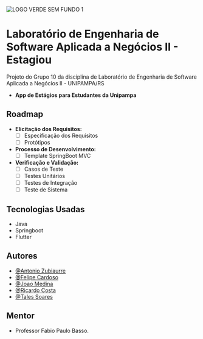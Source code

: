 
![LOGO VERDE SEM FUNDO 1](https://github.com/talessoares/estagiou/assets/107273355/f000a6c3-67ac-4643-987d-9ef946eaa566)

# Laboratório de Engenharia de Software Aplicada a Negócios II - Estagiou

Projeto do Grupo 10 da disciplina de Laboratório de Engenharia de Software Aplicada a Negócios II - UNIPAMPA/RS

- **App de Estágios para Estudantes da Unipampa**

## Roadmap

- **Elicitação dos Requisitos:**
    - [ ] Especificação dos Requisitos
    - [ ] Protótipos

- **Processo de Desenvolvimento:**
    - [ ] Template SpringBoot MVC

- **Verificação e Validação:**
    - [ ] Casos de Teste
    - [ ] Testes Unitários
    - [ ] Testes de Integração
    - [ ] Teste de Sistema

## Tecnologias Usadas
* Java
* Springboot
* Flutter


## Autores

- [@Antonio Zubiaurre](https://github.com/Francisco1669)
- [@Felipe Cardoso](https://www.github.com/FCardozera)
- [@Joao Medina](https://www.github.com/joaomedinap)
- [@Ricardo Costa](https://www.github.com/ricardolhc)
- [@Tales Soares](https://www.github.com/talessoares)

## Mentor

- Professor Fabio Paulo Basso.
